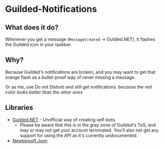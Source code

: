 # Guilded-Notifications
## What does it do?
Whenever you get a message (`MessageCreated` -> Guilded.NET), it flashes the Guilded icon in your taskbar.

## Why?
Because Guilded's notifications are broken, and you may want to get that orange flash as a bullet-proof way of never missing a message.

Or as me, use Do not Disturb and still get notifications. *because the red color looks better than the other ones*

## Libraries
- [Guilded.NET](https://github.com/Guilded-NET/Guilded.NET/) - Unofficial way of creating self-bots.
   - Please be aware that this is in the gray zone of Guilded's ToS, and may or may not get your account terminated. You'll also not get any support for using the API as it's currently undocumented.
- [Newtonsoft.Json](nuget.org/packages/Newtonsoft.Json/)
